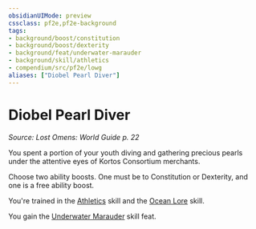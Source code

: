 ```yaml
---
obsidianUIMode: preview
cssclass: pf2e,pf2e-background
tags:
- background/boost/constitution
- background/boost/dexterity
- background/feat/underwater-marauder
- background/skill/athletics
- compendium/src/pf2e/lowg
aliases: ["Diobel Pearl Diver"]
---
```

# Diobel Pearl Diver
*Source: Lost Omens: World Guide p. 22*  

You spent a portion of your youth diving and gathering precious pearls under the attentive eyes of Kortos Consortium merchants.

Choose two ability boosts. One must be to Constitution or Dexterity, and one is a free ability boost.

You're trained in the [Athletics](/compendium/skills.md#Athletics) skill and the [Ocean Lore](/compendium/skills.md#Lore) skill.

You gain the [Underwater Marauder](/compendium/feats/underwater-marauder.md) skill feat.